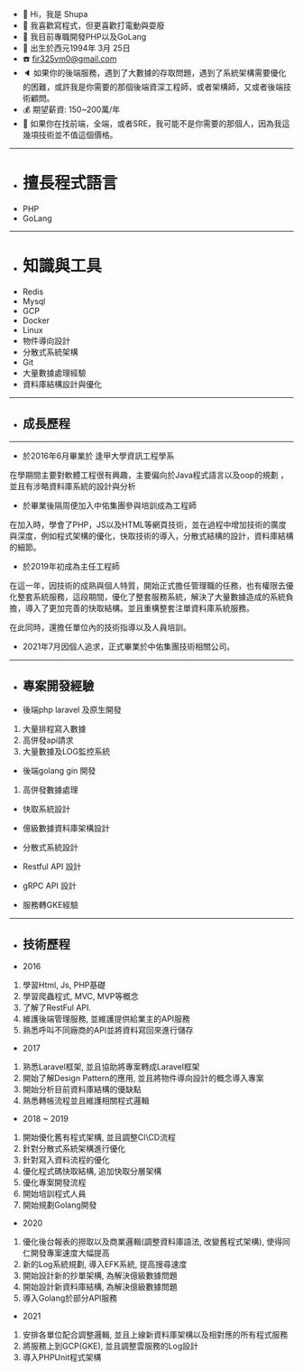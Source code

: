 - 👋 Hi，我是 Shupa
- 👀 我喜歡寫程式，但更喜歡打電動與耍廢
- 🌱 我目前專職開發PHP以及GoLang
- 🌱 出生於西元1994年 3月 25日
- :telephone: fir325vm0@gmail.com
- :speaker: 如果你的後端服務，遇到了大數據的存取問題，遇到了系統架構需要優化的困難，或許我是你需要的那個後端資深工程師，或者架構師，又或者後端技術顧問。
- :moneybag: 期望薪資: 150~200萬/年
- :monkey: 如果你在找前端，全端，或者SRE，我可能不是你需要的那個人，因為我這幾項技術並不值這個價格。

****
<!---
shupa0325/shupa0325 is a ✨ special ✨ repository because its `README.md` (this file) appears on your GitHub profile.
You can click the Preview link to take a look at your changes.
--->
- # 擅長程式語言
- PHP
- GoLang

****

* # 知識與工具

- Redis
- Mysql
- GCP
- Docker
- Linux
- 物件導向設計
- 分散式系統架構
- Git
- 大量數據處理經驗
- 資料庫結構設計與優化

****
- ## 成長歷程

****
- 於2016年6月畢業於 逢甲大學資訊工程學系

 在學期間主要對軟體工程很有興趣，主要偏向於Java程式語言以及oop的規劃
，並且有涉略資料庫系統的設計與分析

- 於畢業後隔周便加入中佑集團參與培訓成為工程師

在加入時，學會了PHP，JS以及HTML等網頁技術，並在過程中增加技術的廣度與深度，例如程式架構的優化，快取技術的導入，分散式結構的設計，資料庫結構的細節。 

- 於2019年初成為主任工程師

在這一年，因技術的成熟與個人特質，開始正式擔任管理職的任務，也有權限去優化整套系統服務，這段期間，優化了整套服務系統，解決了大量數據造成的系統負擔，導入了更加完善的快取結構。並且重構整套注單資料庫系統服務。

在此同時，還擔任單位內的技術指導以及人員培訓。

- 2021年7月因個人追求，正式畢業於中佑集團技術相關公司。

****

- ## 專案開發經驗

- 後端php laravel 及原生開發

1. 大量排程寫入數據
2. 高併發api請求
3. 大量數據及LOG監控系統

- 後端golang gin 開發

1. 高併發數據處理

- 快取系統設計

- 億級數據資料庫架構設計

- 分散式系統設計

- Restful API 設計

- gRPC API 設計

- 服務轉GKE經驗

****

- ## 技術歷程

- 2016

1. 學習Html, Js, PHP基礎
2. 學習爬蟲程式, MVC, MVP等概念
3. 了解了RestFul API.
4. 維護後端管理服務, 並維護提供給業主的API服務
5. 熟悉呼叫不同廠商的API並將資料寫回來進行儲存


- 2017

1. 熟悉Laravel框架, 並且協助將專案轉成Laravel框架
2. 開始了解Design Pattern的應用, 並且將物件導向設計的概念導入專案
3. 開始分析目前資料庫結構的優缺點
4. 熟悉轉帳流程並且維護相關程式邏輯

- 2018 ~ 2019

1. 開始優化舊有程式架構, 並且調整CI\CD流程
2. 針對分散式系統架構進行優化
3. 針對寫入資料流程的優化
4. 優化程式碼快取結構, 追加快取分層架構
5. 優化專案開發流程
6. 開始培訓程式人員
7. 開始規劃Golang開發

- 2020

1. 優化後台報表的撈取以及商業邏輯(調整資料庫語法, 改變舊程式架構), 使得同仁開發專案速度大幅提高
2. 新的Log系統規劃, 導入EFK系統, 提高搜尋速度
3. 開始設計新的抄單架構, 為解決億級數據問題
4. 開始設計新資料庫結構, 為解決億級數據問題
5. 導入Golang於部分API服務

- 2021

1. 安排各單位配合調整邏輯, 並且上線新資料庫架構以及相對應的所有程式服務
2. 將服務上到GCP(GKE), 並且調整雲服務的Log設計
3. 導入PHPUnit程式架構

